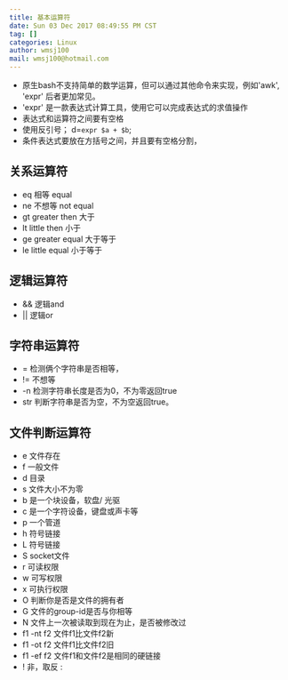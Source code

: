```yaml
---
title: 基本运算符 
date: Sun 03 Dec 2017 08:49:55 PM CST
tag: []
categories: Linux
author: wmsj100
mail: wmsj100@hotmail.com
---
```


- 原生bash不支持简单的数学运算，但可以通过其他命令来实现，例如'awk', 'expr' 后者更加常见。
- 'expr' 是一款表达式计算工具，使用它可以完成表达式的求值操作
- 表达式和运算符之间要有空格
- 使用反引号； d=`expr $a + $b`;
- 条件表达式要放在方括号之间，并且要有空格分割，

## 关系运算符
- eq 相等 equal
- ne 不想等 not equal
- gt greater then 大于
- lt little then 小于
- ge greater equal 大于等于
- le little equal 小于等于

## 逻辑运算符
- && 逻辑and
- || 逻辑or

## 字符串运算符
- = 检测俩个字符串是否相等，
- != 不想等
- -n 检测字符串长度是否为0，不为零返回true
- str 判断字符串是否为空，不为空返回true。

## 文件判断运算符
- e 文件存在
- f 一般文件
- d 目录
- s 文件大小不为零
- b 是一个块设备，软盘/ 光驱
- c 是一个字符设备，键盘或声卡等
- p 一个管道
- h 符号链接
- L 符号链接
- S socket文件
- r 可读权限
- w 可写权限
- x 可执行权限
- O 判断你是否是文件的拥有者
- G 文件的group-id是否与你相等
- N 文件上一次被读取到现在为止，是否被修改过
- f1 -nt f2 文件f1比文件f2新
- f1 -ot f2 文件f1比文件f2旧
- f1 -ef f2 文件f1和文件f2是相同的硬链接
- ! 非，取反
:
